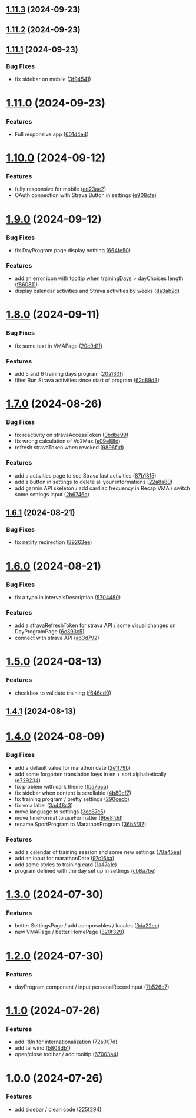 ## [1.11.3](https://github.com/TheoLaperrouse/MarathonProgram/compare/v1.11.2...v1.11.3) (2024-09-23)

## [1.11.2](https://github.com/TheoLaperrouse/MarathonProgram/compare/v1.11.1...v1.11.2) (2024-09-23)

## [1.11.1](https://github.com/TheoLaperrouse/MarathonProgram/compare/v1.11.0...v1.11.1) (2024-09-23)


### Bug Fixes

* fix sidebar on mobile ([3f94541](https://github.com/TheoLaperrouse/MarathonProgram/commit/3f945418a71d608c0d82cf57c47a3eb9bc0f8661))

# [1.11.0](https://github.com/TheoLaperrouse/MarathonProgram/compare/v1.10.0...v1.11.0) (2024-09-23)


### Features

* Full responsive app ([601d4e4](https://github.com/TheoLaperrouse/MarathonProgram/commit/601d4e421e77f287a054928cd2aa8632269dc348))

# [1.10.0](https://github.com/TheoLaperrouse/MarathonProgram/compare/v1.9.0...v1.10.0) (2024-09-12)


### Features

* fully responsive for mobile ([ed23ae2](https://github.com/TheoLaperrouse/MarathonProgram/commit/ed23ae27a8b1b48cd11af4f1b341b4739f3dbef7))
* OAuth connection with Strava Button in settings ([e908cfe](https://github.com/TheoLaperrouse/MarathonProgram/commit/e908cfe7dc54b6113c93dbecd3ed80b3a432a2e5))

# [1.9.0](https://github.com/TheoLaperrouse/MarathonProgram/compare/v1.8.0...v1.9.0) (2024-09-12)


### Bug Fixes

* fix DayProgram page display nothing ([664fe50](https://github.com/TheoLaperrouse/MarathonProgram/commit/664fe506777ac0fd545413388c4c8becb8ae7f3a))


### Features

* add an error icon with tooltip when trainingDays > dayChoices length ([f860811](https://github.com/TheoLaperrouse/MarathonProgram/commit/f860811b48ca04c71c8b323b63cc7490bb2f10fa))
* display calendar activities and Strava activities by weeks ([da3ab2d](https://github.com/TheoLaperrouse/MarathonProgram/commit/da3ab2d73e36ee513661e9daa1669b79708d9b00))

# [1.8.0](https://github.com/TheoLaperrouse/MarathonProgram/compare/v1.7.0...v1.8.0) (2024-09-11)


### Bug Fixes

* fix some text in VMAPage ([20c9d1f](https://github.com/TheoLaperrouse/MarathonProgram/commit/20c9d1ff40c0038f0400871c8473877db7c52d86))


### Features

* add 5 and 6 training days program ([20a130f](https://github.com/TheoLaperrouse/MarathonProgram/commit/20a130fd09127548ac7005bd297863895a9d271e))
* filter Run Strava activities since start of program ([62c89d3](https://github.com/TheoLaperrouse/MarathonProgram/commit/62c89d31e202a7f185214e2406ce39290cb0e94e))

# [1.7.0](https://github.com/TheoLaperrouse/MarathonProgram/compare/v1.6.1...v1.7.0) (2024-08-26)


### Bug Fixes

* fix reactivity on stravaAccessToken ([0bdbe99](https://github.com/TheoLaperrouse/MarathonProgram/commit/0bdbe99889888a5bd331ea76c413cc6ab69eb088))
* fix wrong calculation of Vo2Max ([e09e88d](https://github.com/TheoLaperrouse/MarathonProgram/commit/e09e88dbc5735893a1abcc7ad7246db59edf7c36))
* refresh stravaToken when revoked ([9896f1d](https://github.com/TheoLaperrouse/MarathonProgram/commit/9896f1d89a1eeb09d3c8c8ef157f2479d46d6b73))


### Features

* add a activities page to see Strava last activities ([87b1815](https://github.com/TheoLaperrouse/MarathonProgram/commit/87b18154993f0bc2e7b2aba1c8e6bb38f318ce32))
* add a button in settings to delete all your informations ([22a8a80](https://github.com/TheoLaperrouse/MarathonProgram/commit/22a8a80e40912bfb361135f97fba39bfa1a6df14))
* add garmin API skeleton / add cardiac frequency in Recap VMA / switch some settings input ([2b6746a](https://github.com/TheoLaperrouse/MarathonProgram/commit/2b6746a4d385dd9d0a0dea1f03268178cb071e59))

## [1.6.1](https://github.com/TheoLaperrouse/MarathonProgram/compare/v1.6.0...v1.6.1) (2024-08-21)


### Bug Fixes

* fix netlify redirection ([89263ee](https://github.com/TheoLaperrouse/MarathonProgram/commit/89263ee93917983fcfd4f84899abe89291ea418e))

# [1.6.0](https://github.com/TheoLaperrouse/MarathonProgram/compare/v1.5.0...v1.6.0) (2024-08-21)


### Bug Fixes

* fix a typo in intervalsDescription ([5704480](https://github.com/TheoLaperrouse/MarathonProgram/commit/5704480d861b967d6471f7478f013413690574f2))


### Features

* add a stravaRefreshToken for strava API / some visual changes on DayProgramPage ([6c393c5](https://github.com/TheoLaperrouse/MarathonProgram/commit/6c393c51e21c2401c0ab3ed606e073c87816539d))
* connect with strava API ([ab3d792](https://github.com/TheoLaperrouse/MarathonProgram/commit/ab3d792840a027531f6ebad054d3b6a1b110ddba))

# [1.5.0](https://github.com/TheoLaperrouse/MarathonProgram/compare/v1.4.1...v1.5.0) (2024-08-13)


### Features

* checkbox to validate training ([f646ed0](https://github.com/TheoLaperrouse/MarathonProgram/commit/f646ed0e83104b038a146c93744b0d5b3f102ac8))

## [1.4.1](https://github.com/TheoLaperrouse/MarathonProgram/compare/v1.4.0...v1.4.1) (2024-08-13)

# [1.4.0](https://github.com/TheoLaperrouse/MarathonProgram/compare/v1.3.0...v1.4.0) (2024-08-09)


### Bug Fixes

* add a default value for marathon date ([2e1f79b](https://github.com/TheoLaperrouse/MarathonProgram/commit/2e1f79b01f18668b307628f796b23ced4a69fa55))
* add some forgotten translation keys in en + sort alphabetically ([e729234](https://github.com/TheoLaperrouse/MarathonProgram/commit/e7292344a32f8e37d71fde1f6546a82a0aad5599))
* fix problem with dark theme ([fba7bca](https://github.com/TheoLaperrouse/MarathonProgram/commit/fba7bca06031a2876828b7961168c990e3cff513))
* fix sidebar when content is scrollable ([4b89cf7](https://github.com/TheoLaperrouse/MarathonProgram/commit/4b89cf7541b1de7f4a9a27ffe3d11c9733373192))
* fix training program / pretty settings ([290cecb](https://github.com/TheoLaperrouse/MarathonProgram/commit/290cecbfe7e633740194ff22b8a45b6f087f29b3))
* fix vma label ([3a448c3](https://github.com/TheoLaperrouse/MarathonProgram/commit/3a448c3b7832bcef196d7af55023ee16d20d6895))
* move language to settings ([3ec87c5](https://github.com/TheoLaperrouse/MarathonProgram/commit/3ec87c552dab2ca9edb5d927742b9bbdafa013fc))
* move timeFormat to useFormatter ([9be8fdd](https://github.com/TheoLaperrouse/MarathonProgram/commit/9be8fddc306329fda72754ede617b9ed0bd744d6))
* rename SportProgram to MarathonProgram ([36b5f37](https://github.com/TheoLaperrouse/MarathonProgram/commit/36b5f37f23a8e6d60a0ab11207045a7c1e406228))


### Features

* add a calendar of training session and some new settings ([78a45ea](https://github.com/TheoLaperrouse/MarathonProgram/commit/78a45ead3c1fe7092dac7177d156f01465c8616e))
* add an input for marathonDate ([97c16ba](https://github.com/TheoLaperrouse/MarathonProgram/commit/97c16bad5a892494f3e5c3d2e88b6bd98e690ae8))
* add some styles to training card ([1a47a1c](https://github.com/TheoLaperrouse/MarathonProgram/commit/1a47a1ceb0694a00220e4265188487a62862c6fe))
* program defined with the day set up in settings ([cb8a7be](https://github.com/TheoLaperrouse/MarathonProgram/commit/cb8a7be606aa2f5998a134560b62c66ac3f25843))

# [1.3.0](https://github.com/TheoLaperrouse/MarathonProgram/compare/v1.2.0...v1.3.0) (2024-07-30)

### Features

*   better SettingsPage / add composables / locales ([3da22ec](https://github.com/TheoLaperrouse/MarathonProgram/commit/3da22ec65c4f2283f6e5b6ea0fa6b7ef84ad6600))
*   new VMAPage / better HomePage ([320f329](https://github.com/TheoLaperrouse/MarathonProgram/commit/320f329be80c3d667bec30212e646774275dfcb2))

# [1.2.0](https://github.com/TheoLaperrouse/MarathonProgram/compare/v1.1.0...v1.2.0) (2024-07-30)

### Features

*   dayProgram component / input personalRecordInput ([7b526e7](https://github.com/TheoLaperrouse/MarathonProgram/commit/7b526e79340030f71575bc2d7902b0caeb9634d3))

# [1.1.0](https://github.com/TheoLaperrouse/MarathonProgram/compare/v1.0.0...v1.1.0) (2024-07-26)

### Features

*   add i18n for internationalization ([72a007d](https://github.com/TheoLaperrouse/MarathonProgram/commit/72a007d1f6f9d5e1b0d4813c3d9894da7b0b5078))
*   add tailwind ([b808db1](https://github.com/TheoLaperrouse/MarathonProgram/commit/b808db1a1e2beea9840c74d4dfb2b1e8c11eebc8))
*   open/close toolbar / add tooltip ([67003a4](https://github.com/TheoLaperrouse/MarathonProgram/commit/67003a4515e6a0f0599d2506ee2bda9687e90633))

# 1.0.0 (2024-07-26)

### Features

*   add sidebar / clean code ([225f294](https://github.com/TheoLaperrouse/MarathonProgram/commit/225f294221b678d37f1d339a456acbb24e3d3c59))
